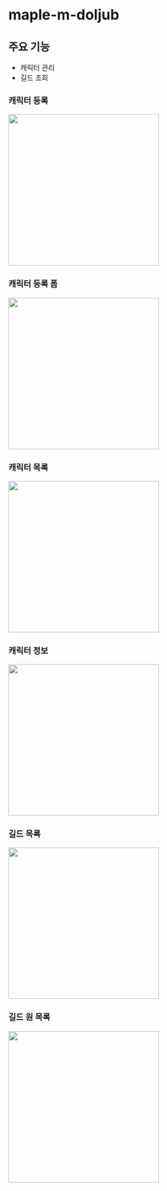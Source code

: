 # maple-m-doljub

## 주요 기능

- 캐릭터 관리
- 길드 조회

### 캐릭터 등록

<img src="./images/모바일캐릭터등록.png" width="300">

### 캐릭터 등록 폼

<img src="./images/모바일캐릭터등록폼.png" width="300">

### 캐릭터 목록

<img src="./images/모바일캐릭터목록.png" width="300">

### 캐릭터 정보

<img src="./images/모바일캐릭터정보.png" width="300">

### 길드 목록

<img src="./images/모바일길드목록.png" width="300">

### 길드 원 목록

<img src="./images/모바일길드원.png" width="300">
